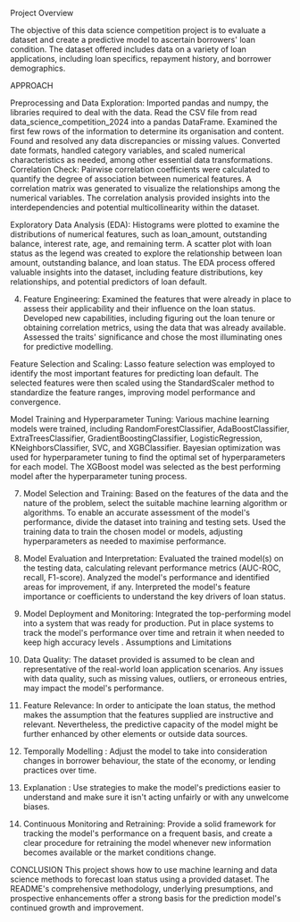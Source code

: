 Project Overview

 The objective of this data science competition project is to evaluate a dataset and create a predictive model to ascertain borrowers' loan condition. The dataset offered includes data on a variety of loan applications, including loan specifics, repayment history, and borrower demographics.

APPROACH

Preprocessing and Data Exploration:
Imported pandas and numpy, the libraries required to deal with the data.
 Read the CSV file from read data_science_competition_2024 into a pandas DataFrame.
 Examined the first few rows of the information to determine its organisation and content.
Found and resolved any data discrepancies or missing values.
 Converted date formats, handled category variables, and scaled numerical characteristics as needed, among other essential data transformations.
Correlation Check:
Pairwise correlation coefficients were calculated to quantify the degree of association between numerical features.
A correlation matrix was generated to visualize the relationships among the numerical variables.
The correlation analysis provided insights into the interdependencies and potential multicollinearity within the dataset.

Exploratory Data Analysis (EDA):
Histograms were plotted to examine the distributions of numerical features, such as loan_amount, outstanding balance, interest rate, age, and remaining term.
A scatter plot with loan status as the legend was created to explore the relationship between loan amount, outstanding balance, and loan status.
The EDA process offered valuable insights into the dataset, including feature distributions, key relationships, and potential predictors of loan default.


4. Feature Engineering: 
Examined the features that were already in place to assess their applicability and their influence on the loan status.
 Developed new capabilities, including figuring out the loan tenure or obtaining correlation metrics, using the data that was already available.
Assessed the traits' significance and chose the most illuminating ones for predictive modelling.

Feature Selection and Scaling:
Lasso feature selection was employed to identify the most important features for predicting loan default.
The selected features were then scaled using the StandardScaler method to standardize the feature ranges, improving model performance and convergence.

Model Training and Hyperparameter Tuning:
Various machine learning models were trained, including RandomForestClassifier, AdaBoostClassifier, ExtraTreesClassifier, GradientBoostingClassifier, LogisticRegression, KNeighborsClassifier, SVC, and XGBClassifier.
Bayesian optimization was used for hyperparameter tuning to find the optimal set of hyperparameters for each model.
The XGBoost model was selected as the best performing model after the hyperparameter tuning process.


7. Model Selection and Training: 
Based on the features of the data and the nature of the problem, select the suitable machine learning algorithm or algorithms.
To enable an accurate assessment of the model's performance, divide the dataset into training and testing sets.
Used the training data to train the chosen model or models, adjusting hyperparameters as needed to maximise performance.

8. Model Evaluation and Interpretation:
Evaluated the trained model(s) on the testing data, calculating relevant performance metrics (AUC-ROC, recall, F1-score).
Analyzed the model's performance and identified areas for improvement, if any.
Interpreted the model's feature importance or coefficients to understand the key drivers of loan status.

9. Model Deployment and Monitoring:
Integrated the top-performing model into a system that was ready for production.
Put in place systems to track the model's performance over time and retrain it when needed to keep high accuracy levels .
Assumptions and Limitations
1. Data Quality: The dataset provided is assumed to be clean and representative of the real-world loan application scenarios. Any issues with data quality, such as missing values, outliers, or erroneous entries, may impact the model's performance.
 2. Feature Relevance: In order to anticipate the loan status, the method makes the assumption that the features supplied are instructive and relevant. Nevertheless, the predictive capacity of the model might be further enhanced by other elements or outside data sources.
3. Temporally Modelling : Adjust the model to take into consideration changes in borrower behaviour, the state of the economy, or lending practices over time. 
4. Explanation : Use strategies to make the model's predictions easier to understand and make sure it isn't acting unfairly or with any unwelcome biases.
 5. Continuous Monitoring and Retraining: Provide a solid framework for tracking the model's performance on a frequent basis, and create a clear procedure for retraining the model whenever new information becomes available or the market conditions change.

CONCLUSION
This project shows how to use machine learning and data science methods to forecast loan status using a provided dataset. The README's comprehensive methodology, underlying presumptions, and prospective enhancements offer a strong basis for the prediction model's continued growth and improvement. 



